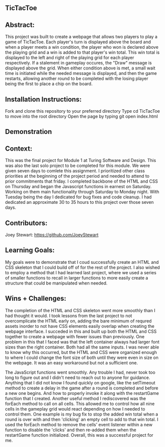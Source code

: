 ## TicTacToe

## Abstract:
This project was built to create a webpage that allows two players to play a game of TicTacToe. Each player's turn is displayed above the board and when a player meets a win condition, the player who won is declared above the playing grid and a win is added to that player's win total. This win total is displayed to the left and right of the playing grid for each player respectively. If a stalement in gameplay occures, the "Draw" message is displayed above the grid. When either condition above is met, a small wait time is initiated while the needed message is displayed, and then the game restarts, allowing another round to be completed with the losing player being the first to place a chip on the board. 

## Installation Instructions:
Fork and clone this repository to your preferred directory
Type cd TicTacToe to move into the root directory
Open the page by typing git open index.html

## Demonstration



## Context:
This was the final project for Module 1 at Turing Software and Design. This was also the last solo project to be completed for this module. We were given seven days to comlete this assignment. I prioritized other class priorities at the beginning of the project period and needed to attend to prior commitments that friday. I completed backbone of the HTML and CSS on Thursday and began the Javascript functions in earnest on Saturday. Working on them main functionality through Saturday to Monday night. With Tuesday being the day I dedicated for bug fixes and code cleanup. I had dedicated an approximate 30 to 35 hours to this project over those seven days. 

## Contributors:
Joey Stewart: https://github.com/JoeyStewart 

## Learning Goals:
My goals were to demonstrate that I coud successfully create an HTML and CSS skeleton that I could build off of for the rest of the project. I also wished to employ a method that I had learned last project, where we used a series of smaller functions to recall in larger functions to more easily create a structure that could be manipulated when needed. 


## Wins + Challenges:
The completion of the HTML and CSS skeleton went more smoothly than I had thought it would. I took lessons from the last project to not overcomplicate the HTML early on, adding the bare minimum of requred assets inorder to not have CSS elements easily overlap when creating the webpage interface. I succeded in this and built up both the HTML and CSS together to create a webpage with fewer issues than previously. One problem in this that I faced was that the left container always had larger font sizes than the right container. Both had all the same inputs. I was never able to know why this occurred, but the HTML and CSS were organized enough to where I could change the font size of both until they were even in size on the webpage. It was an easy workaround but not a sufficient one. 

The JavaScript functions went smoothly. Any trouble I had, never took too long to figure out and I didn't need to reach out to anyone for guidance. Anything that I did not know I found quickly on google, like the setTimeout method to create a delay in the game after a round is completed and before a new one begins. And how to properly invoke it along with the restartGame function that I created. Another useful method I rediscovered was the forEach method to call on all cells. This allowed me to control how all nine cells in the gameplay grid would react depending on how I needed to control them. One example is my bug fix to stop the added win total when a round is over with and then 'clicking' an empty cell to add to that win total. I used the forEach method to remove the cells' event listener within a new function to disable the 'clicks' and then re-added them when the restartGame function initialized. Overall, this was a successful project for me. 